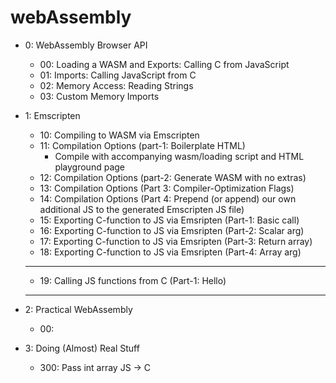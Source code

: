 # webAssembly

* 0: WebAssembly Browser API
    * 00: Loading a WASM and Exports: Calling C from JavaScript
    * 01: Imports: Calling JavaScript from C
    * 02: Memory Access: Reading Strings
    * 03: Custom Memory Imports
    

* 1: Emscripten
    * 10: Compiling to WASM via Emscripten
    * 11: Compilation Options (part-1: Boilerplate HTML)
        * Compile with accompanying wasm/loading script and HTML playground page
    * 12: Compilation Options (part-2: Generate WASM with no extras)
    * 13: Compilation Options (Part 3: Compiler-Optimization Flags)
    * 14: Compilation Options (Part 4: Prepend (or append) our own additional JS to the generated Emscripten JS file)
    * 15: Exporting C-function to JS via Emsripten (Part-1: Basic call)
    * 16: Exporting C-function to JS via Emsripten (Part-2: Scalar arg)
    * 17: Exporting C-function to JS via Emsripten (Part-3: Return array)
    * 18: Exporting C-function to JS via Emsripten (Part-4: Array arg)
    
    ******************************************
    * 19: Calling JS functions from C (Part-1: Hello)
    ******************************************
    

* 2: Practical WebAssembly
    * 00: 


* 3: Doing (Almost) Real Stuff
    * 300: Pass int array JS -> C